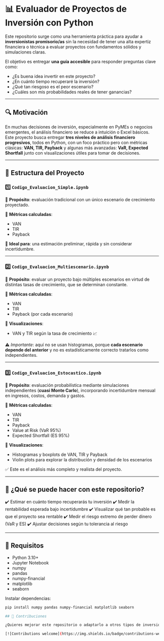 # 📊 Evaluador de Proyectos de Inversión con Python

Este repositorio surge como una herramienta práctica para ayudar a **inversionistas promisorio/as** sin la necesidad de tener una alta expertiz financiera o técnica a evaluar proyectos con fundamentos sólidos y simulaciones claras.

El objetivo es entregar **una guía accesible** para responder preguntas clave como:

- ¿Es buena idea invertir en este proyecto?
- ¿En cuánto tiempo recuperaré la inversión?
- ¿Qué tan riesgoso es el peor escenario?
- ¿Cuáles son mis probabilidades reales de tener ganancias?

---

## 🔍 Motivación

En muchas decisiones de inversión, especialmente en PyMEs o negocios emergentes, el análisis financiero se reduce a intuición o Excel básicos.
Este proyecto busca entregar **tres niveles de análisis financiero progresivos**, todos en Python, con un foco práctico pero con métricas clásicas: **VAN, TIR, Payback** y algunas más avanzadas: **VaR, Expected Shortfall** junto con visualizaciones útiles para tomar de decisiones.

---

## 📁 Estructura del Proyecto

### 1️⃣ `Codigo_Evaluacion_Simple.ipynb`

🔹 **Propósito**: evaluación tradicional con un único escenario de crecimiento proyectado.

🔹 **Métricas calculadas**:
- VAN
- TIR
- Payback

🔹 **Ideal para**: una estimación preliminar, rápida y sin considerar incertidumbre.

---

### 2️⃣ `Codigo_Evaluacion_Multiescenario.ipynb`

🔹 **Propósito**: evaluar un proyecto bajo múltiples escenarios en virtud de distintas tasas de crecimiento, que se determinan constante.

🔹 **Métricas calculadas**:
- VAN
- TIR
- Payback (por cada escenario)

🔹 **Visualizaciones**:
- VAN y TIR según la tasa de crecimiento 📈

⚠️ *Importante*: aquí no se usan histogramas, porque **cada escenario depende del anterior** y no es estadísticamente correcto tratarlos como independientes.

---

### 3️⃣ `Codigo_Evaluacion_Estocastico.ipynb`

🔹 **Propósito**: evaluación probabilística mediante simulaciones independientes (**cuasi Monte Carlo**), incorporando incertidumbre mensual en ingresos, costos, demanda y gastos.

🔹 **Métricas calculadas**:
- VAN
- TIR
- Payback
- Value at Risk (VaR 95%)
- Expected Shortfall (ES 95%)

🔹 **Visualizaciones**:
- Histogramas y boxplots de VAN, TIR y Payback
- Violin plots para explorar la distribución y densidad de los escenarios

✅ Este es el análisis más completo y realista del proyecto.

---

## 🧠 ¿Qué se puede hacer con este repositorio?

✔️ Estimar en cuánto tiempo recuperarás tu inversión
✔️ Medir la rentabilidad esperada bajo incertidumbre
✔️ Visualizar qué tan probable es que el proyecto sea rentable
✔️ Medir el riesgo extremo de perder dinero (VaR y ES)
✔️ Ajustar decisiones según tu tolerancia al riesgo

---

## 🚀 Requisitos

- Python 3.10+
- Jupyter Notebook
- numpy
- pandas
- numpy-financial
- matplotlib
- seaborn

Instalar dependencias:

```bash
pip install numpy pandas numpy-financial matplotlib seaborn

## 🤝 Contribuciones

¿Quieres mejorar este repositorio o adaptarlo a otros tipos de inversión? ¡Bienvenido! Puedes enviar un PR o abrir un issue.

[![Contributions welcome](https://img.shields.io/badge/contributions-welcome-brightgreen.svg?style=flat)](https://github.com/tu-usuario/evaluador-proyectos/issues)
